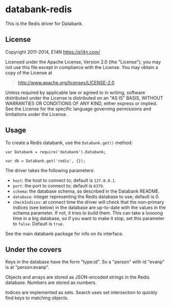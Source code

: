 databank-redis
==============

This is the Redis driver for Databank.

License
-------

Copyright 2011-2014, E14N https://e14n.com/

Licensed under the Apache License, Version 2.0 (the "License");
you may not use this file except in compliance with the License.
You may obtain a copy of the License at

> http://www.apache.org/licenses/LICENSE-2.0

Unless required by applicable law or agreed to in writing, software
distributed under the License is distributed on an "AS IS" BASIS,
WITHOUT WARRANTIES OR CONDITIONS OF ANY KIND, either express or implied.
See the License for the specific language governing permissions and
limitations under the License.

Usage
-----

To create a Redis databank, use the `Databank.get()` method:

    var Databank = require('databank').Databank;

    var db = Databank.get('redis', {});

The driver takes the following parameters:

* `host`: the host to connect to; default is `127.0.0.1`.
* `port`: the port to connect to; default is `6379`.
* `schema`: the database schema, as described in the Databank README.
* `database`: integer representing the Redis database to use; default is 0.
* `checkIndices`: at connect time the driver will check that the non-primary
  indices (see below) in the database are up-to-date with the values in the
  schema parameter. If not, it tries to build them. This can take a loooong
  time in a big database, so if you want to make it stop, set this
  parameter to `false`. Default is `true`.

See the main databank package for info on its interface.

Under the covers
----------------

Keys in the database have the form "type:id". So a "person" with id
"evanp" is at "person:evanp".

Objects and arrays are stored as JSON-encoded strings in the Redis
database. Numbers are stored as numbers.

Indices are implemented as sets. Search uses set intersection to
quickly find keys to matching objects.
